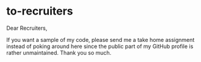 # to-recruiters
Dear Recruiters,

If you want a sample of my code, please send me a take home assignment 
instead of poking around here since the public part of my GitHub profile is rather unmaintained. 
Thank you so much.

